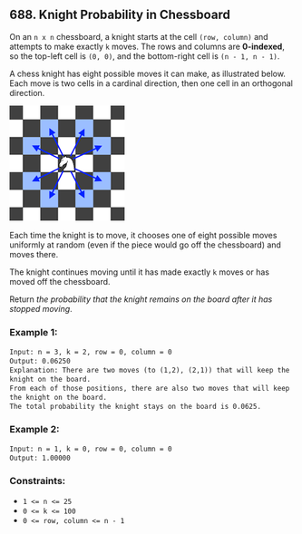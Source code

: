 ## 688. Knight Probability in Chessboard

On an ```n x n``` chessboard, a knight starts at the cell ```(row, column)``` and attempts to make exactly ```k``` moves. The rows and columns are **0-indexed**, so the top-left cell is ```(0, 0)```, and the bottom-right cell is ```(n - 1, n - 1)```.

A chess knight has eight possible moves it can make, as illustrated below. Each move is two cells in a cardinal direction, then one cell in an orthogonal direction.

![Knight](images/knight.png)

Each time the knight is to move, it chooses one of eight possible moves uniformly at random (even if the piece would go off the chessboard) and moves there.

The knight continues moving until it has made exactly ```k``` moves or has moved off the chessboard.

Return *the probability that the knight remains on the board after it has stopped moving*.

### Example 1:
```
Input: n = 3, k = 2, row = 0, column = 0
Output: 0.06250
Explanation: There are two moves (to (1,2), (2,1)) that will keep the knight on the board.
From each of those positions, there are also two moves that will keep the knight on the board.
The total probability the knight stays on the board is 0.0625.
```
### Example 2:
```
Input: n = 1, k = 0, row = 0, column = 0
Output: 1.00000
```

### Constraints:

* ```1 <= n <= 25```
* ```0 <= k <= 100```
* ```0 <= row, column <= n - 1```